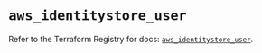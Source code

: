 # `aws_identitystore_user`

Refer to the Terraform Registry for docs: [`aws_identitystore_user`](https://registry.terraform.io/providers/hashicorp/aws/6.13.0/docs/resources/identitystore_user).
